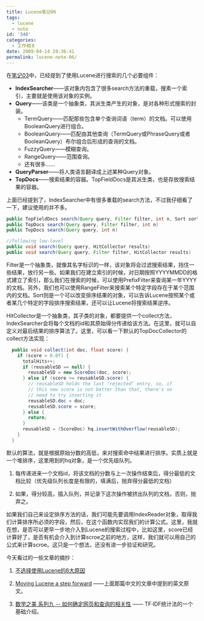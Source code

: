 ```yaml
---
title: Lucene笔记06
tags:
  - lucene
  - note
id: '340'
categories:
  - 工作相关
date: 2009-04-14 19:36:41
permalink: lucene-note-06/
---
```



<!-- more -->
在[笔记03](http://blog.charlestang.org/lucene-note-03.htm "Lucene Note 03")中，已经提到了使用Lucene进行搜索的几个必要组件：

*   **IndexSearcher**——该对象内包含了很多search方法的重载，搜素一个索引，主要就是使用该对象的实例。
*   **Query**——该类是一个抽象类，其派生类产生的对象，是对各种形式搜索的封装。
    *   TermQuery——匹配那些包含单个查询词语（term）的文档。可以使用BooleanQuery进行组合。
    *   BooleanQuery——匹配由其他查询（TermQuery或PhraseQuery或者BooleanQuery）布尔组合后形成的查询的文档。
    *   FuzzyQuery——模糊查询。
    *   RangeQuery——范围查询。
    *   还有很多……
*   **QueryParser**——将人类语言翻译成上述某种Query对象。
*   **TopDocs**——搜索结果的容器。TopFieldDocs是其派生类，也是存放搜索结果的容器。

上面已经提到了，IndexSearcher中有很多重载的search方法，不过我仔细看了一下，建议使用的并不多。

```java
public TopFieldDocs search(Query query, Filter filter, int n, Sort sort)
public TopDocs search(Query query, Filter filter, int n)
public TopDocs search(Query query, int n)

//following low-level
public void search(Query query, HitCollector results)
public void search(Query query, Filter filter, HitCollector results)
```

Filter是一个抽象类，就像其名字标识的一样，该对象将会过滤搜索结果，挡住一些结果，放行另一些。如果我们在建立索引的时候，对日期按照YYYYMMDD的格式建立了索引，那么我们在搜索的时候，可以使用PrefixFilter来查询某一年YYYY的文档。另外，我们也可以使用RangeFilter来搜索某个特定字段存在于某个范围内的文档。Sort则是一个可以改变排序结果的对象，可以告诉Lucene按照某个或者某几个特定的字段排序搜索结果，还可以让Lucene将搜索结果逆序。

HitCollector是一个抽象类，其子类的对象，都要提供一个collect方法，IndexSearcher会将每个文档的id和其原始得分传递给该方法。在这里，就可以自定义对最后结果的排序算法了。这里，可以看一下默认的TopDocCollector的collect方法实现：

```java
  public void collect(int doc, float score) {
    if (score > 0.0f) {
      totalHits++;
      if (reusableSD == null) {
        reusableSD = new ScoreDoc(doc, score);
      } else if (score >= reusableSD.score) {
        // reusableSD holds the last "rejected" entry, so, if
        // this new score is not better than that, there's no
        // need to try inserting it
        reusableSD.doc = doc;
        reusableSD.score = score;
      } else {
        return;
      }
      reusableSD = (ScoreDoc) hq.insertWithOverflow(reusableSD);
    }
  }
```

默认的算法，就是根据原始分数的高低，来对搜索命中结果进行排序。实质上就是一个堆排序，这里用到的hq对象，是一个优先级队列。

1.  每传递进来一个文档id，将该文档的分数与上一次操作结束后，得分最低的文档比较（优先级队列长度是有限的，填满后，抛弃得分最低的文档）

2.  如果，得分较高，插入队列，并记录下这次操作被挤出队列的文档，否则，抛弃之。

如果我们自己来设定排序方法的话，我们可能先要调用IndexReader对象，取得我们计算排序所必须的字段，然后，在这个函数内实现我们的计算公式。这里，我就在想，是否可以更早一步地介入到Lucene的搜索过程中，比如这里，score已经计算好了，是否有机会介入到计算scroe之前的地方，这样，我们就可以用自己的公式来计算scroe。这只是一个想法，还没有进一步验证和研究。

今天看过的一些文章的摘抄：

1.  [不选择使用Lucene的6大原因](http://blog.csdn.net/accesine960/archive/2008/03/22/2207462.aspx "不选择使用Lucene的6大原因")

2.  [Moving Lucene a step forward](http://www.jroller.com/melix/entry/why_lucene_isn_t_that "Why Lucene isn't that good?") ——上面那篇中文的文章中提到的英文原文。

3.  [数学之美 系列九 -- 如何确定网页和查询的相关性](http://www.googlechinablog.com/2006/06/blog-post_27.html "The introduction of TFIDF") —— TF·IDF统计法的一个基础介绍。